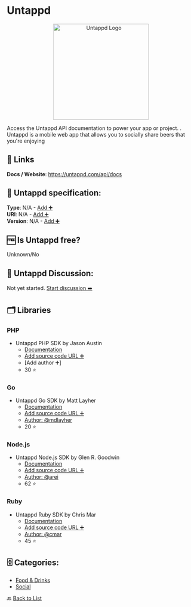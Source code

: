 # Untappd
<p align="center">
    <img width="256" src="https://raw.githubusercontent.com/apis-list/apis-list/main/apis/untappd/logo_256x256.png" alt="Untappd Logo"/>
</p>
Access the Untappd API documentation to power your app or project. . Untappd is a mobile web app that allows you to socially share beers that you&#x27;re enjoying

##  🔗 Links
**Docs / Website**: https://untappd.com/api/docs

## 🧬 Untappd specification:
**Type**: N/A - [Add ➕](https://github.com/apis-list/apis-list/edit/main/apis-list.yaml)  
**URI**: N/A - [Add ➕](https://github.com/apis-list/apis-list/edit/main/apis-list.yaml)  
**Version**: N/A - [Add ➕](https://github.com/apis-list/apis-list/edit/main/apis-list.yaml)

## 🆓 Is Untappd free?
 Unknown/No 

## 💬 Untappd Discussion:
Not yet started. [Start discussion ➡️](https://github.com/apis-list/apis-list/discussions/new)

## 🗂️ Libraries
### PHP
- Untappd PHP SDK by Jason Austin
    - [Documentation](https://github.com/PintLabs/Pintlabs_Service_Untappd)
    - [Add source code URL ➕]()
    - [Add author ➕]
    - 30 ⭐

### Go
- Untappd Go SDK by Matt Layher
    - [Documentation](https://github.com/mdlayher/untappd)
    - [Add source code URL ➕]()
    - [Author: @mdlayher](https://github.com/mdlayher)
    - 20 ⭐

### Node.js
- Untappd Node.js SDK by Glen R. Goodwin
    - [Documentation](https://github.com/arei/node-untappd)
    - [Add source code URL ➕]()
    - [Author: @arei](https://github.com/arei)
    - 62 ⭐

### Ruby
- Untappd Ruby SDK by Chris Mar
    - [Documentation](https://github.com/cmar/untappd)
    - [Add source code URL ➕]()
    - [Author: @cmar](https://github.com/cmar)
    - 45 ⭐


## 🗄️ Categories:
- [Food & Drinks](https://github.com/apis-list/apis-list#food--drinks-)
- [Social](https://github.com/apis-list/apis-list#social-)

🔙  [Back to List](https://github.com/apis-list/apis-list)
